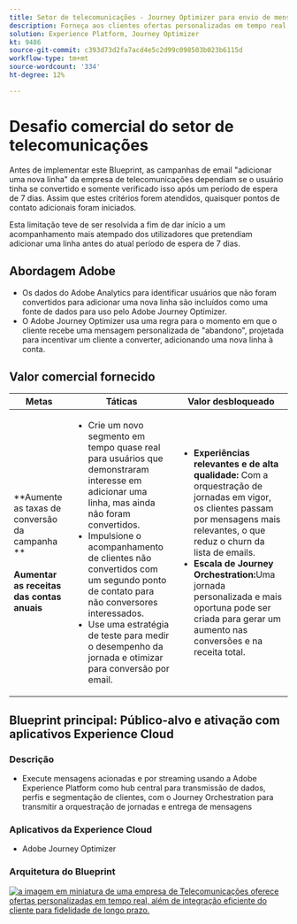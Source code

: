 ```yaml
---
title: Setor de telecomunicações - Journey Optimizer para envio de mensagens por disparo
description: Forneça aos clientes ofertas personalizadas em tempo real, além de uma integração eficiente do cliente para fidelidade de longo prazo.
solution: Experience Platform, Journey Optimizer
kt: 9486
source-git-commit: c393d73d2fa7acd4e5c2d99c098503b023b6115d
workflow-type: tm+mt
source-wordcount: '334'
ht-degree: 12%

---
```



# Desafio comercial do setor de telecomunicações

Antes de implementar este Blueprint, as campanhas de email &quot;adicionar uma nova linha&quot; da empresa de telecomunicações dependiam se o usuário tinha se convertido e somente verificado isso após um período de espera de 7 dias. Assim que estes critérios forem atendidos, quaisquer pontos de contato adicionais foram iniciados.

Esta limitação teve de ser resolvida a fim de dar início a um acompanhamento mais atempado dos utilizadores que pretendiam adicionar uma linha antes do atual período de espera de 7 dias.

## Abordagem Adobe

* Os dados do Adobe Analytics para identificar usuários que não foram convertidos para adicionar uma nova linha são incluídos como uma fonte de dados para uso pelo Adobe Journey Optimizer.
* O Adobe Journey Optimizer usa uma regra para o momento em que o cliente recebe uma mensagem personalizada de &quot;abandono&quot;, projetada para incentivar um cliente a converter, adicionando uma nova linha à conta.


## Valor comercial fornecido

| Metas | Táticas | Valor desbloqueado |
|---|---|---|
| **Aumente as taxas de conversão da campanha **<br></br>**Aumentar as receitas das contas anuais**</ul> | <ul><li>Crie um novo segmento em tempo quase real para usuários que demonstraram interesse em adicionar uma linha, mas ainda não foram convertidos.</li><li>Impulsione o acompanhamento de clientes não convertidos com um segundo ponto de contato para não conversores interessados. </li><li>Use uma estratégia de teste para medir o desempenho da jornada e otimizar para conversão por email.</li></ul> | <ul><li><strong>Experiências relevantes e de alta qualidade:</strong> Com a orquestração de jornadas em vigor, os clientes passam por mensagens mais relevantes, o que reduz o churn da lista de emails.</li><li><strong>Escala de Journey Orchestration:</strong>Uma jornada personalizada e mais oportuna pode ser criada para gerar um aumento nas conversões e na receita total.</li></ul> |

## Blueprint principal: Público-alvo e ativação com aplicativos Experience Cloud

### Descrição

<ul><li>Execute mensagens acionadas e por streaming usando a Adobe Experience Platform como hub central para transmissão de dados, perfis e segmentação de clientes, com o Journey Orchestration para transmitir a orquestração de jornadas e entrega de mensagens</li></ul>

### Aplicativos da Experience Cloud

<ul><li>Adobe Journey Optimizer</li></ul>

### Arquitetura do Blueprint

<a href="https://experienceleague.adobe.com/docs/blueprints-learn/architecture/customer-journeys/journey-optimizer.html?lang=pt-BR"><img alt="a imagem em miniatura de uma empresa de Telecomunicações oferece ofertas personalizadas em tempo real, além de integração eficiente do cliente para fidelidade de longo prazo." src="https://experienceleague.adobe.com/docs/blueprints-learn/assets/journey-optimizer.png?lang=en"/></a>





